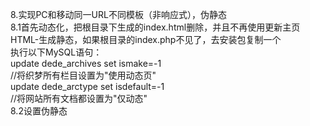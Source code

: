 8.实现PC和移动同一URL不同模板（非响应式），伪静态
<br/>
8.1首先动态化，把根目录下生成的index.html删除，并且不再使用更新主页HTML-生成静态，如果根目录的index.php不见了，去安装包复制一个
<br/>
执行以下MySQL语句：
<br/>
update dede_archives set ismake=-1
<br/>
//将织梦所有栏目设置为"使用动态页"
<br/>
update dede_arctype set isdefault=-1
<br/>
//将网站所有文档都设置为"仅动态"
<br/>
8.2设置伪静态
<br/>
